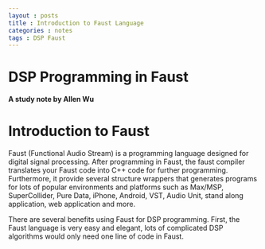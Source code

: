 ```yaml
---
layout : posts
title : Introduction to Faust Language
categories : notes
tags : DSP Faust
---
```




# DSP Programming in Faust

**A study note by Allen Wu**


# Introduction to Faust #

Faust (Functional Audio Stream) is a programming language designed for digital signal processing.  After programming in Faust, the faust compiler translates your Faust code into C++ code for further programming.  Furthermore, it provide several structure wrappers that generates programs for lots of popular environments and platforms such as Max/MSP, SuperCollider, Pure Data, iPhone, Android, VST, Audio Unit, stand along application, web application and more.

There are several benefits using Faust for DSP programming.  First, the Faust language is very easy and elegant, lots of complicated DSP algorithms would only need one line of code in Faust.  